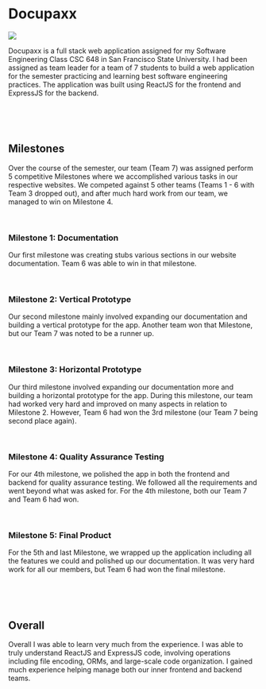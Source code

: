 # Docupaxx

![](../resources/project/docupaxx/image.png)

Docupaxx is a full stack web application assigned for my Software Engineering Class CSC 648 in San
Francisco State University. I had been assigned as team leader for a team of 7 students to build
a web application for the semester practicing and learning best software engineering practices.
The application was built using ReactJS for the frontend and ExpressJS for the backend.

&nbsp;

&nbsp;

## Milestones

Over the course of the semester, our team (Team 7) was assigned perform 5 competitive Milestones
where we accomplished various tasks in our respective websites. We competed against 5 other teams
(Teams 1 - 6 with Team 3 dropped out), and after much hard work from our team, we managed to win on Milestone 4.

&nbsp;

### Milestone 1: Documentation

Our first milestone was creating stubs various sections in our website documentation. Team 6
was able to win in that milestone.

&nbsp;

### Milestone 2: Vertical Prototype

Our second milestone mainly involved expanding our documentation and building a vertical prototype
for the app. Another team won that Milestone, but our Team 7 was noted to be a runner up.

&nbsp;

### Milestone 3: Horizontal Prototype

Our third milestone involved expanding our documentation more and building a horizontal prototype
for the app. During this milestone, our team had worked very hard and improved on many aspects
in relation to Milestone 2. However, Team 6 had won the 3rd milestone (our Team 7 being second
place again).

&nbsp;

### Milestone 4: Quality Assurance Testing

For our 4th milestone, we polished the app in both the frontend and backend for quality assurance
testing. We followed all the requirements and went beyond what was asked for. For the 4th
milestone, both our Team 7 and Team 6 had won.

&nbsp;

### Milestone 5: Final Product

For the 5th and last Milestone, we wrapped up the application including all the features we could
and polished up our documentation. It was very hard work for all our members, but Team 6
had won the final milestone.

&nbsp;

&nbsp;

## Overall

Overall I was able to learn very much from the experience. I was able to truly understand ReactJS
and ExpressJS code, involving operations including file encoding, ORMs, and large-scale code
organization. I gained much experience helping manage both our inner frontend and backend teams.
